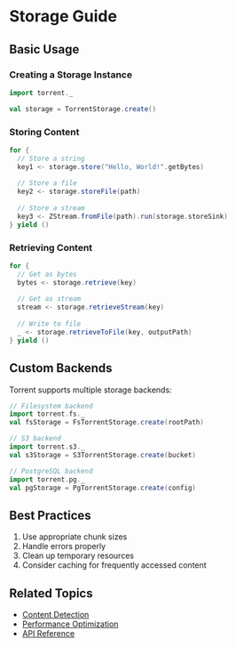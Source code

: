 # Storage Guide

## Basic Usage

### Creating a Storage Instance

```scala
import torrent._

val storage = TorrentStorage.create()
```

### Storing Content

```scala
for {
  // Store a string
  key1 <- storage.store("Hello, World!".getBytes)
  
  // Store a file
  key2 <- storage.storeFile(path)
  
  // Store a stream
  key3 <- ZStream.fromFile(path).run(storage.storeSink)
} yield ()
```

### Retrieving Content

```scala
for {
  // Get as bytes
  bytes <- storage.retrieve(key)
  
  // Get as stream
  stream <- storage.retrieveStream(key)
  
  // Write to file
  _ <- storage.retrieveToFile(key, outputPath)
} yield ()
```

## Custom Backends

Torrent supports multiple storage backends:

```scala
// Filesystem backend
import torrent.fs._
val fsStorage = FsTorrentStorage.create(rootPath)

// S3 backend
import torrent.s3._
val s3Storage = S3TorrentStorage.create(bucket)

// PostgreSQL backend
import torrent.pg._
val pgStorage = PgTorrentStorage.create(config)
```

## Best Practices

1. Use appropriate chunk sizes
2. Handle errors properly
3. Clean up temporary resources
4. Consider caching for frequently accessed content

## Related Topics

- [Content Detection](torrent.detect.md)
- [Performance Optimization](../performance/optimization-guide.md)
- [API Reference](../api-reference/index.md) 